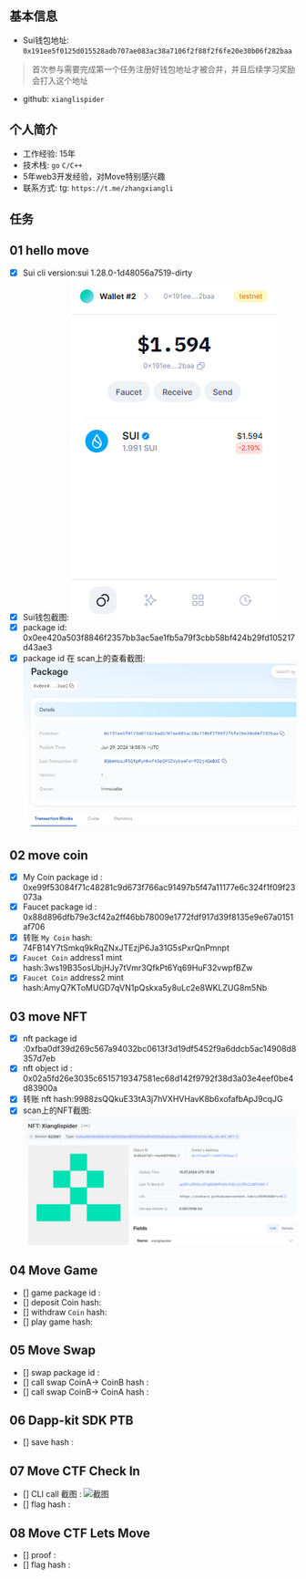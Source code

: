 ## 基本信息
- Sui钱包地址: `0x191ee5f0125d015528adb707ae083ac38a7106f2f88f2f6fe20e30b06f282baa`
> 首次参与需要完成第一个任务注册好钱包地址才被合并，并且后续学习奖励会打入这个地址
- github: `xianglispider`

## 个人简介
- 工作经验: 15年
- 技术栈: `go` `C/C++`
- 5年web3开发经验，对Move特别感兴趣
- 联系方式: tg: `https://t.me/zhangxiangli` 

## 任务

##   01 hello move  
- [x] Sui cli version:sui 1.28.0-1d48056a7519-dirty
- [x] Sui钱包截图: ![Sui钱包截图](./images/wallet.png)
- [x] package id: 0x0ee420a503f8846f2357bb3ac5ae1fb5a79f3cbb58bf424b29fd105217d43ae3
- [x] package id 在 scan上的查看截图:![Scan截图](./images/packeageID.png)

##   02 move coin
- [x] My Coin package id : 0xe99f53084f71c48281c9d673f766ac91497b5f47a11177e6c324f1f09f23073a
- [x] Faucet package id : 0x88d896dfb79e3cf42a2ff46bb78009e1772fdf917d39f8135e9e67a0151af706
- [x] 转账 `My Coin` hash: 74FB14Y7tSmkq9kRqZNxJTEzjP6Ja31G5sPxrQnPmnpt
- [x] `Faucet Coin` address1 mint hash:3ws19B35osUbjHJy7tVmr3QfkPt6Yq69HuF32vwpfBZw
- [x] `Faucet Coin` address2 mint hash:AmyQ7KToMUGD7qVN1pQskxa5y8uLc2e8WKLZUG8m5Nb

##   03 move NFT
- [x] nft package id :0xfba0df39d269c567a94032bc0613f3d19df5452f9a6ddcb5ac14908d8357d7eb
- [x] nft object id : 0x02a5fd26e3035c6515719347581ec68d142f9792f38d3a03e4eef0be4d83900a
- [x] 转账 nft  hash:9988zsQQkuE33tA3j7hVXHVHavK8b6xofafbApJ9cqJG
- [x] scan上的NFT截图:![Scan截图](./images/task3.png)

##   04 Move Game
- [] game package id :
- [] deposit Coin hash:
- [] withdraw `Coin` hash:
- [] play game hash:

##   05 Move Swap
- [] swap package id :
- [] call swap CoinA-> CoinB  hash :
- [] call swap CoinB-> CoinA  hash :

##   06 Dapp-kit SDK PTB
- [] save hash :

##   07 Move CTF Check In
- [] CLI call 截图 : ![截图](./images/你的图片地址)
- [] flag hash :

##   08 Move CTF Lets Move
- [] proof : 
- [] flag hash :
